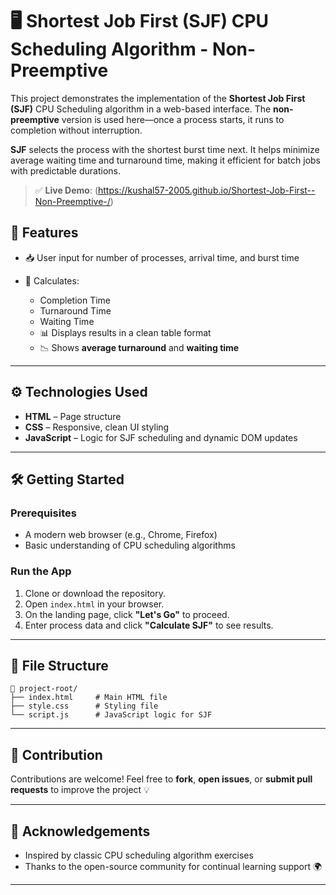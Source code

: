 # 🖥️ Shortest Job First (SJF) CPU Scheduling Algorithm - Non-Preemptive

This project demonstrates the implementation of the **Shortest Job First (SJF)** CPU Scheduling algorithm in a web-based interface. The **non-preemptive** version is used here—once a process starts, it runs to completion without interruption.

**SJF** selects the process with the shortest burst time next. It helps minimize average waiting time and turnaround time, making it efficient for batch jobs with predictable durations.

> ✅ **Live Demo**:
(https://kushal57-2005.github.io/Shortest-Job-First--Non-Preemptive-/)

## 🚀 Features

* 📥 User input for number of processes, arrival time, and burst time
* 🧠 Calculates:

  * Completion Time
  * Turnaround Time
  * Waiting Time
  * 📊 Displays results in a clean table format
  * 📉 Shows **average turnaround** and **waiting time**

---

## ⚙️ Technologies Used

* **HTML** – Page structure
* **CSS** – Responsive, clean UI styling
* **JavaScript** – Logic for SJF scheduling and dynamic DOM updates

---

## 🛠️ Getting Started

### Prerequisites

* A modern web browser (e.g., Chrome, Firefox)
* Basic understanding of CPU scheduling algorithms

### Run the App

1. Clone or download the repository.
2. Open `index.html` in your browser.
3. On the landing page, click **"Let's Go"** to proceed.
4. Enter process data and click **"Calculate SJF"** to see results.

---

## 📁 File Structure

```
📁 project-root/
├── index.html     # Main HTML file
├── style.css      # Styling file
└── script.js      # JavaScript logic for SJF
```


---

## 🤝 Contribution

Contributions are welcome!
Feel free to **fork**, **open issues**, or **submit pull requests** to improve the project 💡

---

## 🙏 Acknowledgements

* Inspired by classic CPU scheduling algorithm exercises
* Thanks to the open-source community for continual learning support 🌍

---

